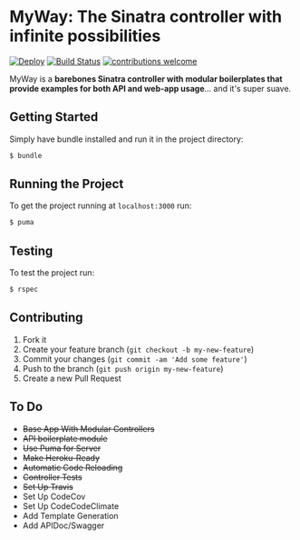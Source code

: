 # MyWay: The Sinatra controller with infinite possibilities
[![Deploy](https://www.herokucdn.com/deploy/button.png)](https://heroku.com/deploy)
[![Build Status](https://travis-ci.org/J-Mo63/myway-sinatra-api.svg?branch=master)](https://travis-ci.org/J-Mo63/myway-sinatra-api)
[![contributions welcome](https://img.shields.io/badge/contributions-welcome-brightgreen.svg?style=flat)](https://github.com/dwyl/esta/issues)


MyWay is a **barebones Sinatra controller with modular boilerplates that provide examples for both API and web-app usage**... and it's super suave.


## Getting Started

Simply have bundle installed and run it in the project directory:

```bash
$ bundle
```

## Running the Project

To get the project running at `localhost:3000` run:

```bash
$ puma
```

## Testing

To test the project run:

```bash
$ rspec
```

## Contributing

1. Fork it
2. Create your feature branch (`git checkout -b my-new-feature`)
3. Commit your changes (`git commit -am 'Add some feature'`)
4. Push to the branch (`git push origin my-new-feature`)
5. Create a new Pull Request

## To Do

* ~~Base App With Modular Controllers~~
* ~~API boilerplate module~~
* ~~Use Puma for Server~~
* ~~Make Heroku-Ready~~
* ~~Automatic Code Reloading~~
* ~~Controller Tests~~
* ~~Set Up Travis~~
* Set Up CodeCov
* Set Up CodeCodeClimate
* Add Template Generation
* Add APIDoc/Swagger